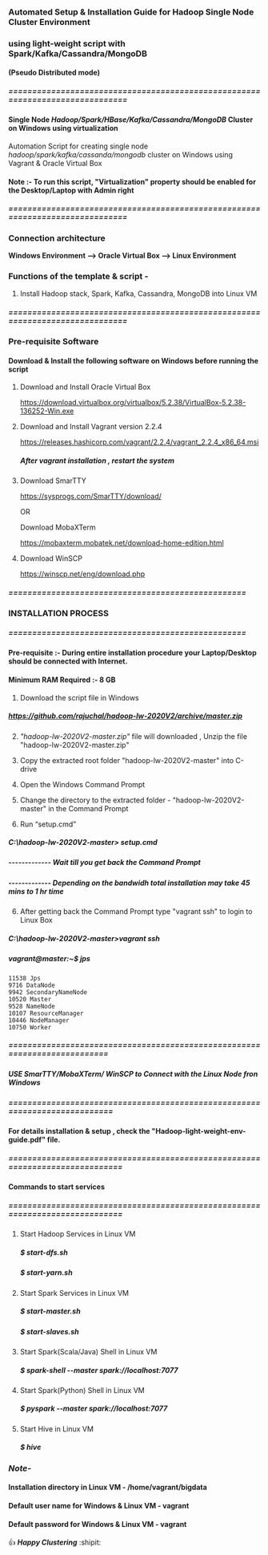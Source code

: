 ### Automated Setup & Installation Guide for Hadoop Single Node Cluster Environment
### using light-weight script with Spark/Kafka/Cassandra/MongoDB
#### (Pseudo Distributed mode)
##### ==============================================================================

#### Single Node _Hadoop/Spark/HBase/Kafka/Cassandra/MongoDB_ Cluster on Windows using virtualization

Automation Script for creating single node _hadoop/spark/kafka/cassanda/mongodb_ cluster on Windows 
using Vagrant & Oracle Virtual Box 

#### Note :- To run this script, "Virtualization" property should be enabled for the Desktop/Laptop with Admin right
##### ==============================================================================
### Connection architecture

**Windows Environment --> Oracle Virtual Box --> Linux Environment**

### Functions of the template & script -
1. Install Hadoop stack, Spark, Kafka, Cassandra, MongoDB into Linux VM

##### ==============================================================================
### Pre-requisite Software
#### Download & Install the following software on Windows before running the script

1. Download and Install Oracle Virtual Box
   	
	https://download.virtualbox.org/virtualbox/5.2.38/VirtualBox-5.2.38-136252-Win.exe

2. Download and Install Vagrant version 2.2.4
  
	https://releases.hashicorp.com/vagrant/2.2.4/vagrant_2.2.4_x86_64.msi
  
      ##### After vagrant installation , restart the system
	
3. Download SmarTTY

	https://sysprogs.com/SmarTTY/download/
	
	OR
	
	Download MobaXTerm
	
	https://mobaxterm.mobatek.net/download-home-edition.html

4. Download WinSCP

	https://winscp.net/eng/download.php
	

	
##### ==================================================
###  INSTALLATION PROCESS
##### ==================================================

#### Pre-requisite :- During entire installation procedure your Laptop/Desktop should be connected with Internet.
#### Minimum RAM Required :- 8 GB

1. Download the script file in Windows

#####    https://github.com/rajuchal/hadoop-lw-2020V2/archive/master.zip

2. _"hadoop-lw-2020V2-master.zip"_ file will downloaded , Unzip the file "hadoop-lw-2020V2-master.zip"

3. Copy the extracted root folder "hadoop-lw-2020V2-master" into C-drive

4. Open the Windows Command Prompt

5. Change the directory to the extracted folder - "hadoop-lw-2020V2-master" in the Command Prompt

6. Run “setup.cmd”

##### C:\hadoop-lw-2020V2-master> setup.cmd

##### ------------- Wait till you get back the Command Prompt
##### ------------- Depending on the bandwidh total installation may take 45 mins to 1 hr time

6. After getting back the Command Prompt type "vagrant ssh" to login to Linux Box

##### C:\hadoop-lw-2020V2-master>vagrant ssh

##### vagrant@master:~$ jps
	11538 Jps
	9716 DataNode
	9942 SecondaryNameNode
	10520 Master
	9528 NameNode
	10107 ResourceManager
	10446 NodeManager
	10750 Worker


##### ==========================================================================
##### USE SmarTTY/MobaXTerm/ WinSCP to Connect with the Linux Node fron Windows

##### ===========================================================================

#### For details installation & setup , check the "Hadoop-light-weight-env-guide.pdf" file.

##### =============================================================================

#### Commands to start services

##### =============================================================================

1. Start Hadoop Services in Linux VM
    ##### $ start-dfs.sh
    ##### $ start-yarn.sh

2. Start Spark Services in Linux VM
    ##### $ start-master.sh
    ##### $ start-slaves.sh

3. Start Spark(Scala/Java) Shell  in Linux VM

    ##### $ spark-shell --master spark://localhost:7077

4. Start Spark(Python) Shell  in Linux VM

    ##### $ pyspark --master spark://localhost:7077

5. Start Hive  in Linux VM

    ##### $ hive

### *Note-*
#### Installation directory in Linux VM - /home/vagrant/bigdata
#### Default user name for Windows & Linux VM - vagrant
#### Default password for Windows & Linux VM - vagrant

:+1: **_Happy Clustering_** :shipit:
